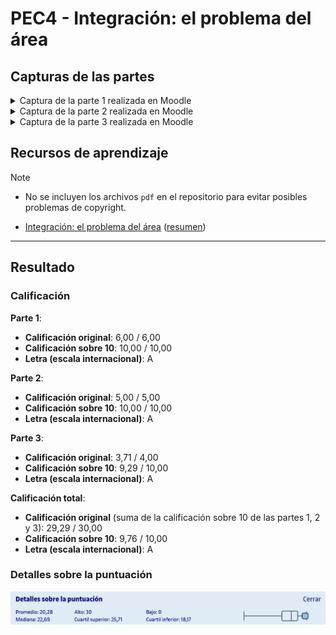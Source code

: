 # PEC4 - Integración: el problema del área

## Capturas de las partes

<details>
	<summary>Captura de la parte 1 realizada en Moodle</summary>

![Parte 1](parte_1.png)
</details>

<details>
	<summary>Captura de la parte 2 realizada en Moodle</summary>

![Parte 2](parte_2.png)
</details>

<details>
	<summary>Captura de la parte 3 realizada en Moodle</summary>

![Parte 3](parte_3.png)
</details>

## Recursos de aprendizaje

>[!NOTE]
>- No se incluyen los archivos `pdf` en el repositorio para evitar posibles problemas de copyright.

- [Integración: el problema del área](http://cvapp.uoc.edu/autors/MostraPDFMaterialAction.do?id=284290&hash=ab97fdca71e4cd5f5085a0b3ba5aeac41d886f19d35fb22f43d3a25a5a5a63bf) ([resumen](recursos/README.md))

---

## Resultado

### Calificación

**Parte 1**:
- **Calificación original**: 6,00 / 6,00
- **Calificación sobre 10**: 10,00 / 10,00
- **Letra (escala internacional)**: A

**Parte 2**:
- **Calificación original**: 5,00 / 5,00
- **Calificación sobre 10**: 10,00 / 10,00
- **Letra (escala internacional)**: A

**Parte 3**:
- **Calificación original**: 3,71 / 4,00
- **Calificación sobre 10**: 9,29 / 10,00
- **Letra (escala internacional)**: A

**Calificación total**:
- **Calificación original** (suma de la calificación sobre 10 de las partes 1, 2 y 3): 29,29 / 30,00
- **Calificación sobre 10**: 9,76 / 10,00
- **Letra (escala internacional)**: A

### Detalles sobre la puntuación

![](detalles_puntuacion.png)